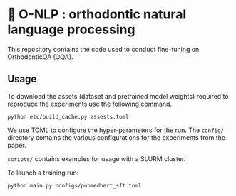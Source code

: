 # 🦷 O-NLP : orthodontic natural language processing

This repository contains the code used to conduct fine-tuning on OrthodonticQA (OQA).

## Usage

To download the assets (dataset and pretrained model weights) required to reproduce the experiments use the following command.

```
python etc/build_cache.py assests.toml
```

We use TOML to configure the hyper-parameters for the run. The ```config/```
directory contains the various configurations for the experiments from the
paper.

```scripts/``` contains examples for usage with a SLURM cluster.

To launch a training run:

```
python main.py configs/pubmedbert_sft.toml
```
